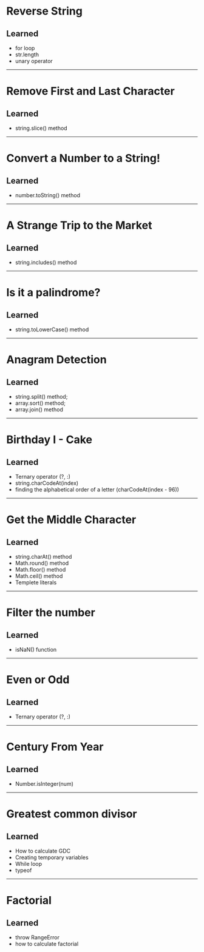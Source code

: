 # Reverse String

## Learned

- for loop
- str.length
- unary operator

---

# Remove First and Last Character

## Learned

- string.slice() method

---

# Convert a Number to a String!

## Learned

- number.toString() method

---

# A Strange Trip to the Market

## Learned

- string.includes() method

---

# Is it a palindrome?

## Learned

- string.toLowerCase() method

---

# Anagram Detection

## Learned

- string.split() method;
- array.sort() method;
- array.join() method

---

# Birthday I - Cake

## Learned

- Ternary operator (?, :)
- string.charCodeAt(index)
- finding the alphabetical order of a letter (charCodeAt(index - 96))

---

# Get the Middle Character

## Learned

- string.charAt() method
- Math.round() method
- Math.floor() method
- Math.ceil() method
- Templete literals

---

# Filter the number

## Learned

- isNaN() function

---

# Even or Odd

## Learned

- Ternary operator (?, :)

---

# Century From Year

## Learned

- Number.isInteger(num)

---

# Greatest common divisor

## Learned

- How to calculate GDC
- Creating temporary variables
- While loop
- typeof

---

# Factorial

## Learned

- throw RangeError
- how to calculate factorial
